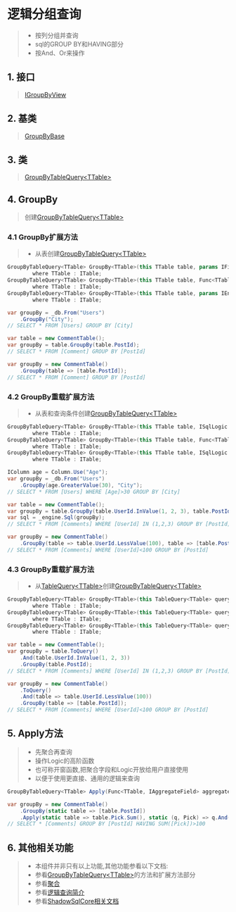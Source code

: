 # 逻辑分组查询
>* 按列分组并查询
>* sql的GROUP BY和HAVING部分
>* 按And、Or来操作

## 1. 接口
>[IGroupByView](xref:ShadowSql.Identifiers.IGroupByView)

## 2. 基类
>[GroupByBase](xref:ShadowSql.GroupBy.GroupByBase)

## 3. 类
>[GroupByTableQuery\<TTable\>](xref:ShadowSql.GroupBy.GroupByTableQuery%601)

## 4. GroupBy
>创建[GroupByTableQuery\<TTable\>](xref:ShadowSql.GroupBy.GroupByTableQuery%601)
### 4.1 GroupBy扩展方法
>* 从表创建[GroupByTableQuery\<TTable\>](xref:ShadowSql.GroupBy.GroupByTableQuery%601)
```csharp
GroupByTableQuery<TTable> GroupBy<TTable>(this TTable table, params IField[] fields)
        where TTable : ITable;
GroupByTableQuery<TTable> GroupBy<TTable>(this TTable table, Func<TTable, IField[]> select)
        where TTable : ITable;
GroupByTableQuery<TTable> GroupBy<TTable>(this TTable table, params IEnumerable<string> columnNames)
        where TTable : ITable;
```
```csharp
var groupBy = _db.From("Users")
    .GroupBy("City");
// SELECT * FROM [Users] GROUP BY [City]
```
```csharp
var table = new CommentTable();
var groupBy = table.GroupBy(table.PostId);
// SELECT * FROM [Comment] GROUP BY [PostId]
```
```csharp
var groupBy = new CommentTable()
    .GroupBy(table => [table.PostId]);
// SELECT * FROM [Comment] GROUP BY [PostId]
```

### 4.2 GroupBy重载扩展方法
>* 从表和查询条件创建[GroupByTableQuery\<TTable\>](xref:ShadowSql.GroupBy.GroupByTableQuery%601)
```csharp
GroupByTableQuery<TTable> GroupBy<TTable>(this TTable table, ISqlLogic where, params IField[] fields)
        where TTable : ITable;
GroupByTableQuery<TTable> GroupBy<TTable>(this TTable table, Func<TTable, ISqlLogic> where, Func<TTable, IField[]> select)
        where TTable : ITable;
GroupByTableQuery<TTable> GroupBy<TTable>(this TTable table, ISqlLogic where, params IEnumerable<string> columnNames)
        where TTable : ITable;
```
```csharp
IColumn age = Column.Use("Age");
var groupBy = _db.From("Users")
    .GroupBy(age.GreaterValue(30), "City");
// SELECT * FROM [Users] WHERE [Age]>30 GROUP BY [City]
```
```csharp
var table = new CommentTable();
var groupBy = table.GroupBy(table.UserId.InValue(1, 2, 3), table.PostId);
var sql = _engine.Sql(groupBy);
// SELECT * FROM [Comments] WHERE [UserId] IN (1,2,3) GROUP BY [PostId]
```
```csharp
var groupBy = new CommentTable()
    .GroupBy(table => table.UserId.LessValue(100), table => [table.PostId]);
// SELECT * FROM [Comments] WHERE [UserId]<100 GROUP BY [PostId]
```

### 4.3 GroupBy重载扩展方法
>* 从[TableQuery\<TTable\>](xref:ShadowSql.Tables.TableQuery%601)创建[GroupByTableQuery\<TTable\>](xref:ShadowSql.GroupBy.GroupByTableQuery%601)
```csharp
GroupByTableQuery<TTable> GroupBy<TTable>(this TableQuery<TTable> query, params IField[] fields)
        where TTable : ITable;
GroupByTableQuery<TTable> GroupBy<TTable>(this TableQuery<TTable> query, Func<TTable, IField[]> select)
        where TTable : ITable;
GroupByTableQuery<TTable> GroupBy<TTable>(this TableQuery<TTable> query, params IEnumerable<string> columnNames)
        where TTable : ITable;
```
```csharp
var table = new CommentTable();
var groupBy = table.ToQuery()
    .And(table.UserId.InValue(1, 2, 3))
    .GroupBy(table.PostId);
// SELECT * FROM [Comments] WHERE [UserId] IN (1,2,3) GROUP BY [PostId]
```
```csharp
var groupBy = new CommentTable()
    .ToQuery()
    .And(table => table.UserId.LessValue(100))
    .GroupBy(table => [table.PostId]);
// SELECT * FROM [Comments] WHERE [UserId]<100 GROUP BY [PostId]
```

## 5. Apply方法
>* 先聚合再查询
>* 操作Logic的高阶函数
>* 也可称开窗函数,把聚合字段和Logic开放给用户直接使用
>* 以便于使用更直接、通用的逻辑来查询
```csharp
GroupByTableQuery<TTable> Apply(Func<TTable, IAggregateField> aggregate, Func<Logic, IAggregateField, Logic> query);
```
```csharp
var groupBy = new CommentTable()
    .GroupBy(static table => [table.PostId])
    .Apply(static table => table.Pick.Sum(), static (q, Pick) => q.And(Pick.GreaterValue(100)));
// SELECT * [Comments] GROUP BY [PostId] HAVING SUM([Pick])>100
```

## 6. 其他相关功能
>* 本组件并非只有以上功能,其他功能参看以下文档:
>* 参看[GroupByTableQuery\<TTable\>](xref:ShadowSql.GroupBy.GroupByTableQuery%601)的方法和扩展方法部分
>* 参看[聚合](../../shadowcore/aggregate.md)
>* 参看[逻辑查询简介](./index.md)
>* 参看[ShadowSqlCore相关文档](../../shadowcore/Query/groupby.md)